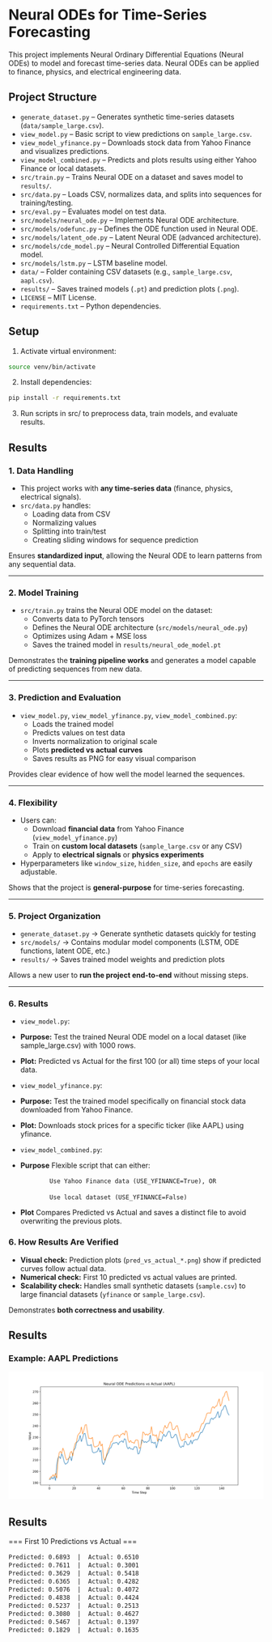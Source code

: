 # Neural ODEs for Time-Series Forecasting

This project implements Neural Ordinary Differential Equations (Neural ODEs) to model and forecast time-series data. Neural ODEs can be applied to finance, physics, and electrical engineering data.

## Project Structure

- `generate_dataset.py` – Generates synthetic time-series datasets (`data/sample_large.csv`).  
- `view_model.py` – Basic script to view predictions on `sample_large.csv`.  
- `view_model_yfinance.py` – Downloads stock data from Yahoo Finance and visualizes predictions.  
- `view_model_combined.py` – Predicts and plots results using either Yahoo Finance or local datasets.  
- `src/train.py` – Trains Neural ODE on a dataset and saves model to `results/`.  
- `src/data.py` – Loads CSV, normalizes data, and splits into sequences for training/testing.  
- `src/eval.py` – Evaluates model on test data.  
- `src/models/neural_ode.py` – Implements Neural ODE architecture.  
- `src/models/odefunc.py` – Defines the ODE function used in Neural ODE.  
- `src/models/latent_ode.py` – Latent Neural ODE (advanced architecture).  
- `src/models/cde_model.py` – Neural Controlled Differential Equation model.  
- `src/models/lstm.py` – LSTM baseline model.  
- `data/` – Folder containing CSV datasets (e.g., `sample_large.csv`, `aapl.csv`).  
- `results/` – Saves trained models (`.pt`) and prediction plots (`.png`).  
- `LICENSE` – MIT License.  
- `requirements.txt` – Python dependencies.  

## Setup

1. Activate virtual environment:
```bash
source venv/bin/activate
```

2. Install dependencies:
```bash
pip install -r requirements.txt
```

3. Run scripts in src/ to preprocess data, train models, and evaluate results.

## Results 

### 1. Data Handling
- This project works with **any time-series data** (finance, physics, electrical signals).  
- `src/data.py` handles:
  - Loading data from CSV
  - Normalizing values
  - Splitting into train/test
  - Creating sliding windows for sequence prediction  

Ensures **standardized input**, allowing the Neural ODE to learn patterns from any sequential data.

---

### 2. Model Training
- `src/train.py` trains the Neural ODE model on the dataset:
  - Converts data to PyTorch tensors
  - Defines the Neural ODE architecture (`src/models/neural_ode.py`)
  - Optimizes using Adam + MSE loss
  - Saves the trained model in `results/neural_ode_model.pt`  

Demonstrates the **training pipeline works** and generates a model capable of predicting sequences from new data.

---

### 3. Prediction and Evaluation
- `view_model.py`, `view_model_yfinance.py`, `view_model_combined.py`:
  - Loads the trained model
  - Predicts values on test data
  - Inverts normalization to original scale
  - Plots **predicted vs actual curves**
  - Saves results as PNG for easy visual comparison  

Provides clear evidence of how well the model learned the sequences.

---

### 4. Flexibility
- Users can:
  - Download **financial data** from Yahoo Finance (`view_model_yfinance.py`)
  - Train on **custom local datasets** (`sample_large.csv` or any CSV)
  - Apply to **electrical signals** or **physics experiments**  
- Hyperparameters like `window_size`, `hidden_size`, and `epochs` are easily adjustable.

Shows that the project is **general-purpose** for time-series forecasting.

---

### 5. Project Organization
- `generate_dataset.py` → Generate synthetic datasets quickly for testing  
- `src/models/` → Contains modular model components (LSTM, ODE functions, latent ODE, etc.)  
- `results/` → Saves trained model weights and prediction plots  

Allows a new user to **run the project end-to-end** without missing steps.

---
### 6. Results
- `view_model.py`:
- **Purpose:** Test the trained Neural ODE model on a local dataset (like sample_large.csv) with 1000 rows.
- **Plot:** Predicted vs Actual for the first 100 (or all) time steps of your local data.
- `view_model_yfinance.py`:
- **Purpose:** Test the trained model specifically on financial stock data downloaded from Yahoo Finance.
- **Plot:** Downloads stock prices for a specific ticker (like AAPL) using yfinance.
- `view_model_combined.py`:
- **Purpose** Flexible script that can either:

              Use Yahoo Finance data (USE_YFINANCE=True), OR

              Use local dataset (USE_YFINANCE=False) 
- **Plot** Compares Predicted vs Actual and saves a distinct file to avoid overwriting the previous plots.

### 6. How Results Are Verified
- **Visual check:** Prediction plots (`pred_vs_actual_*.png`) show if predicted curves follow actual data.  
- **Numerical check:** First 10 predicted vs actual values are printed.  
- **Scalability check:** Handles small synthetic datasets (`sample.csv`) to large financial datasets (`yfinance` or `sample_large.csv`).  

Demonstrates **both correctness and usability**.

## Results

### Example: AAPL Predictions
![AAPL Predictions](results/pred_vs_actual_AAPL.png)


## Results

=== First 10 Predictions vs Actual ===
```
Predicted: 0.6893  |  Actual: 0.6510
Predicted: 0.7611  |  Actual: 0.3001
Predicted: 0.3629  |  Actual: 0.5418
Predicted: 0.6365  |  Actual: 0.4282
Predicted: 0.5076  |  Actual: 0.4072
Predicted: 0.4838  |  Actual: 0.4424
Predicted: 0.5237  |  Actual: 0.2513
Predicted: 0.3080  |  Actual: 0.4627
Predicted: 0.5467  |  Actual: 0.1397
Predicted: 0.1829  |  Actual: 0.1635
```
